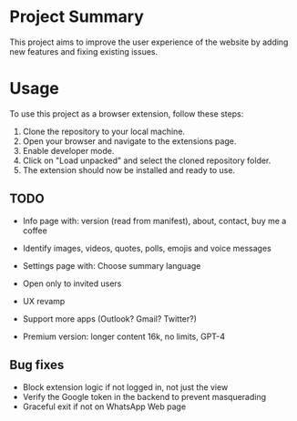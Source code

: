 # Project Summary

This project aims to improve the user experience of the website by adding new features and fixing existing issues.

# Usage

To use this project as a browser extension, follow these steps:

1. Clone the repository to your local machine.
2. Open your browser and navigate to the extensions page.
3. Enable developer mode.
4. Click on "Load unpacked" and select the cloned repository folder.
5. The extension should now be installed and ready to use.

## TODO
* Info page with: version (read from manifest), about, contact, buy me a coffee
* Identify images, videos, quotes, polls, emojis and voice messages
* Settings page with: Choose summary language
* Open only to invited users

* UX revamp
* Support more apps (Outlook? Gmail? Twitter?)
* Premium version: longer content 16k, no limits, GPT-4

## Bug fixes
* Block extension logic if not logged in, not just the view
* Verify the Google token in the backend to prevent masquerading
* Graceful exit if not on WhatsApp Web page
